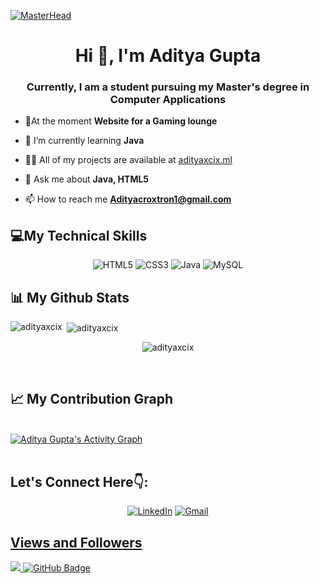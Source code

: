 [![MasterHead](https://holopin.me/adityaxcix)](https://holopin.io/@adityaxcix)
<h1 align="center">Hi 👋, I'm Aditya Gupta</h1>
<h3 align="center">Currently, I am a student pursuing my Master's degree in Computer Applications</h3>

- 🔭At the moment **Website for a Gaming lounge**

- 🌱 I’m currently learning **Java**

- 👨‍💻 All of my projects are available at [adityaxcix.ml](adityaxcix.ml)

- 💬 Ask me about **Java, HTML5**

- 📫 How to reach me **Adityacroxtron1@gmail.com**

## 💻My Technical Skills

<p align="center">
    
 <img alt="HTML5" src="https://img.shields.io/badge/html5-%23E34F26.svg?&style=for-the-badge&logo=html5&logoColor=white" />
 <img alt="CSS3" src="https://img.shields.io/badge/css3-%231572B6.svg?&style=for-the-badge&logo=css3&logoColor=white" />
 <img alt="Java" src="https://img.shields.io/badge/java-%23ED8B00.svg?&style=for-the-badge&logo=java&logoColor=white" />
 <img alt="MySQL" src="https://img.shields.io/badge/MySQL-00000F?style=for-the-badge&logo=mysql&logoColor=white" />
<!--  <img alt="VS Code" src="https://img.shields.io/badge/Visual_Studio_Code-0078D4?style=for-the-badge&logo=visual%20studio%20code&logoColor=white" /> -->
 
 </p>
 
 ## 📊 My Github Stats


<p><img align="left" src="https://github-readme-stats.vercel.app/api/top-langs?username=adityaxcix&show_icons=true&locale=en&layout=compact&theme=react" alt="adityaxcix" /></p>

<p>&nbsp;<img align="center" src="https://github-readme-stats.vercel.app/api?username=adityaxcix&show_icons=true&locale=en&theme=react" alt="adityaxcix" /></p>

<div align="center">
<p><img align="center" src="https://github-readme-streak-stats.herokuapp.com/?user=adityaxcix&theme=react" alt="adityaxcix"</p>
  </div>
<br/>


## 📈 My Contribution Graph

<br/>
<a href="https://github.com/adityaxcix/github-readme-activity-graph"><img alt="Aditya Gupta's Activity Graph" src="https://activity-graph.herokuapp.com/graph?username=adityaxcix&bg_color=0D1117&color=5BCDEC&line=5BCDEC&point=FFFFFF&hide_border=true" /></a>



<br/>
<br/>



## Let's Connect Here👇:

<div align="center">

<!-- <a  href="https://adityaxcix.github.io/"><img alt="My Portfolio" src="https://raw.githubusercontent.com/adityaxcix01/adityaxcix01.github.io/master/images/m_icon.ico" height=20px width=20px>My Portfolio</a> -->
<a  href="https://www.linkedin.com/in/iamAditya01/" target="_blank"><img alt="LinkedIn" src="https://img.shields.io/badge/linkedin%20-%230077B5.svg?&style=for-the-badge&logo=linkedin&logoColor=white" /></a>
<a href="mailto:adityacroxtron1@gmail.com"><img  alt="Gmail" src="https://img.shields.io/badge/Gmail-D14836?style=for-the-badge&logo=gmail&logoColor=white" />


</div>

## Views and Followers
<a href="https://github.com/adityaxcix/github-profile-views-counter">
    <img src="https://komarev.com/ghpvc/?username=adityaxcix">
</a>
<a href="https://github.com/adityaxcix?tab=followers"><img src="https://img.shields.io/github/followers/adityaxcix01?label=Followers&style=social" alt="GitHub Badge"></a>

